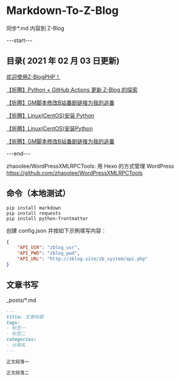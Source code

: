 # Markdown-To-Z-Blog

同步*.md 内容到 Z-Blog

---start---

## 目录( 2021 年 02 月 03 日更新)

[欢迎使用Z-BlogPHP！](https://zbp17.wdssmq.com/post/1.html "欢迎使用Z-BlogPHP！")

[【折腾】Python + GitHub Actions 更新 Z-Blog 的探索](https://zbp17.wdssmq.com/post/3.html "【折腾】Python + GitHub Actions 更新 Z-Blog 的探索")

[【折腾】GM脚本修改B站番剧链接为我的追番](https://zbp17.wdssmq.com/post/4.html "【折腾】GM脚本修改B站番剧链接为我的追番")

[【折腾】Linux(CentOS)安装 Python](https://zbp17.wdssmq.com/post/5.html "【折腾】Linux(CentOS)安装 Python")

[【折腾】Linux(CentOS)安装Python](https://zbp17.wdssmq.com/post/6.html "【折腾】Linux(CentOS)安装Python")

[【折腾】GM脚本修改B站番剧链接为我的追番](https://zbp17.wdssmq.com/post/7.html "【折腾】GM脚本修改B站番剧链接为我的追番")

---end---

zhaoolee/WordPressXMLRPCTools: 用 Hexo 的方式管理 WordPress
https://github.com/zhaoolee/WordPressXMLRPCTools

## 命令（本地测试）

```shell
pip install markdown
pip install requests
pip install python-frontmatter
```

创建 config.json 并按如下示例填写内容：

```json
{
    "API_USR": "zblog_usr",
    "API_PWD": "zblog_pwd",
    "API_URL": "http://zblog.site/zb_system/api.php"
}
```

## 文章书写

_posts/*.md

```md
---
title: 文章标题
tags:
- 标签一
- 标签二
categories:
- 分类名
---

正文段落一

正文段落二

```
